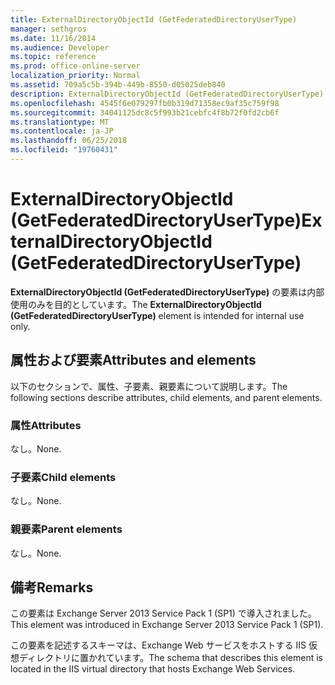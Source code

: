 ```yaml
---
title: ExternalDirectoryObjectId (GetFederatedDirectoryUserType)
manager: sethgros
ms.date: 11/16/2014
ms.audience: Developer
ms.topic: reference
ms.prod: office-online-server
localization_priority: Normal
ms.assetid: 709a5c5b-394b-449b-8550-d05025deb840
description: ExternalDirectoryObjectId (GetFederatedDirectoryUserType) の要素は内部使用のみを目的としています。
ms.openlocfilehash: 4545f6e079297fb0b319d71358ec9af35c759f98
ms.sourcegitcommit: 34041125dc8c5f993b21cebfc4f8b72f0fd2cb6f
ms.translationtype: MT
ms.contentlocale: ja-JP
ms.lasthandoff: 06/25/2018
ms.locfileid: "19760431"
---
```

# <a name="externaldirectoryobjectid-getfederateddirectoryusertype"></a><span data-ttu-id="1f709-103">ExternalDirectoryObjectId (GetFederatedDirectoryUserType)</span><span class="sxs-lookup"><span data-stu-id="1f709-103">ExternalDirectoryObjectId (GetFederatedDirectoryUserType)</span></span>

<span data-ttu-id="1f709-104">**ExternalDirectoryObjectId (GetFederatedDirectoryUserType)** の要素は内部使用のみを目的としています。</span><span class="sxs-lookup"><span data-stu-id="1f709-104">The **ExternalDirectoryObjectId (GetFederatedDirectoryUserType)** element is intended for internal use only.</span></span> 

## <a name="attributes-and-elements"></a><span data-ttu-id="1f709-105">属性および要素</span><span class="sxs-lookup"><span data-stu-id="1f709-105">Attributes and elements</span></span>

<span data-ttu-id="1f709-106">以下のセクションで、属性、子要素、親要素について説明します。</span><span class="sxs-lookup"><span data-stu-id="1f709-106">The following sections describe attributes, child elements, and parent elements.</span></span>
  
### <a name="attributes"></a><span data-ttu-id="1f709-107">属性</span><span class="sxs-lookup"><span data-stu-id="1f709-107">Attributes</span></span>

<span data-ttu-id="1f709-108">なし。</span><span class="sxs-lookup"><span data-stu-id="1f709-108">None.</span></span>
  
### <a name="child-elements"></a><span data-ttu-id="1f709-109">子要素</span><span class="sxs-lookup"><span data-stu-id="1f709-109">Child elements</span></span>

<span data-ttu-id="1f709-110">なし。</span><span class="sxs-lookup"><span data-stu-id="1f709-110">None.</span></span>
  
### <a name="parent-elements"></a><span data-ttu-id="1f709-111">親要素</span><span class="sxs-lookup"><span data-stu-id="1f709-111">Parent elements</span></span>

<span data-ttu-id="1f709-112">なし。</span><span class="sxs-lookup"><span data-stu-id="1f709-112">None.</span></span>
  
## <a name="remarks"></a><span data-ttu-id="1f709-113">備考</span><span class="sxs-lookup"><span data-stu-id="1f709-113">Remarks</span></span>

<span data-ttu-id="1f709-114">この要素は Exchange Server 2013 Service Pack 1 (SP1) で導入されました。</span><span class="sxs-lookup"><span data-stu-id="1f709-114">This element was introduced in Exchange Server 2013 Service Pack 1 (SP1).</span></span>
  
<span data-ttu-id="1f709-115">この要素を記述するスキーマは、Exchange Web サービスをホストする IIS 仮想ディレクトリに置かれています。</span><span class="sxs-lookup"><span data-stu-id="1f709-115">The schema that describes this element is located in the IIS virtual directory that hosts Exchange Web Services.</span></span>
  

